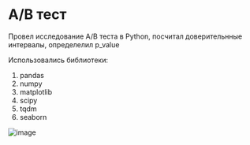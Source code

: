 # A/B тест 

Провел исследование A/B теста в Python, посчитал доверительнные интервалы, определелил p_value

Использовались библиотеки: 
1. pandas
2. numpy
3. matplotlib
4. scipy
5. tqdm
6. seaborn

![image](https://github.com/ZhDmitriy/AB_test_python/assets/141666797/d702fdb9-c050-4d9b-8d47-28c21ee8a4b5)

